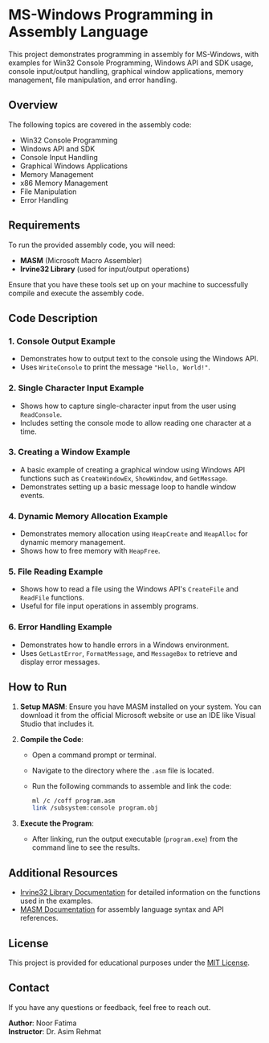 # MS-Windows Programming in Assembly Language

This project demonstrates programming in assembly for MS-Windows, with examples for Win32 Console Programming, Windows API and SDK usage, console input/output handling, graphical window applications, memory management, file manipulation, and error handling.

## Overview

The following topics are covered in the assembly code:

- Win32 Console Programming
- Windows API and SDK
- Console Input Handling
- Graphical Windows Applications
- Memory Management
- x86 Memory Management
- File Manipulation
- Error Handling

## Requirements

To run the provided assembly code, you will need:

- **MASM** (Microsoft Macro Assembler)
- **Irvine32 Library** (used for input/output operations)

Ensure that you have these tools set up on your machine to successfully compile and execute the assembly code.

## Code Description

### 1. **Console Output Example**
   - Demonstrates how to output text to the console using the Windows API.
   - Uses `WriteConsole` to print the message `"Hello, World!"`.

### 2. **Single Character Input Example**
   - Shows how to capture single-character input from the user using `ReadConsole`.
   - Includes setting the console mode to allow reading one character at a time.

### 3. **Creating a Window Example**
   - A basic example of creating a graphical window using Windows API functions such as `CreateWindowEx`, `ShowWindow`, and `GetMessage`.
   - Demonstrates setting up a basic message loop to handle window events.

### 4. **Dynamic Memory Allocation Example**
   - Demonstrates memory allocation using `HeapCreate` and `HeapAlloc` for dynamic memory management.
   - Shows how to free memory with `HeapFree`.

### 5. **File Reading Example**
   - Shows how to read a file using the Windows API's `CreateFile` and `ReadFile` functions.
   - Useful for file input operations in assembly programs.

### 6. **Error Handling Example**
   - Demonstrates how to handle errors in a Windows environment.
   - Uses `GetLastError`, `FormatMessage`, and `MessageBox` to retrieve and display error messages.

## How to Run

1. **Setup MASM**: Ensure you have MASM installed on your system. You can download it from the official Microsoft website or use an IDE like Visual Studio that includes it.
   
2. **Compile the Code**:
   - Open a command prompt or terminal.
   - Navigate to the directory where the `.asm` file is located.
   - Run the following commands to assemble and link the code:
   
     ```bash
     ml /c /coff program.asm
     link /subsystem:console program.obj
     ```

3. **Execute the Program**:
   - After linking, run the output executable (`program.exe`) from the command line to see the results.

## Additional Resources

- [Irvine32 Library Documentation](http://www.kipirvine.com/asm/gettingstarted.php) for detailed information on the functions used in the examples.
- [MASM Documentation](https://docs.microsoft.com/en-us/cpp/assembler/masm/masm-reference) for assembly language syntax and API references.

## License

This project is provided for educational purposes under the [MIT License](LICENSE).

## Contact

If you have any questions or feedback, feel free to reach out.

**Author**: Noor Fatima  
**Instructor**: Dr. Asim Rehmat
